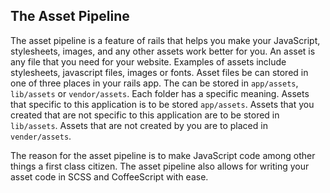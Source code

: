 ## The Asset Pipeline
The asset pipeline is a feature of rails that helps you make your JavaScript, stylesheets, images, and any other assets work better for you. An asset is any file that you need for your website. Examples of assets include stylesheets, javascript files, images or fonts. Asset files be can stored in one of three places in your rails app. The can be stored in `app/assets`, `lib/assets` or `vendor/assets`. Each folder has a specific meaning. Assets that specific to this application is to be stored `app/assets`.  Assets that you created that are not specific to this application are to be stored in `lib/assets`. Assets that are not created by you are to placed in `vender/assets`. 

The reason for the asset pipeline is to make JavaScript code among other things a first class citizen. The asset pipeline also allows for writing your asset code in SCSS and CoffeeScript with ease.
